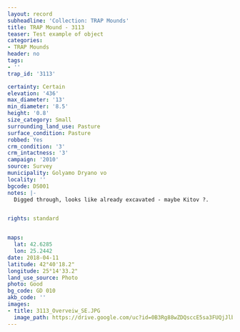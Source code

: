 ```yaml
---
layout: record
subheadline: 'Collection: TRAP Mounds'
title: TRAP Mound - 3113
teaser: Test example of object
categories:
- TRAP Mounds
header: no
tags:
- ''
trap_id: '3113'

certainty: Certain
elevation: '436'
max_diameter: '13'
min_diameter: '8.5'
height: '0.8'
size_category: Small
surrounding_land_use: Pasture
surface_condition: Pasture
robbed: Yes
crm_condition: '3'
crm_intactness: '3'
campaign: '2010'
source: Survey
municipality: Golyamo Dryano vo
locality: ''
bgcode: DS001
notes: |-
  Digged through, looks like already excavated - maybe Kitov ?.


rights: standard


maps:
  lat: 42.6285
  lon: 25.2442
date: 2018-04-11
latitude: 42°40'18.2"
longitude: 25°14'33.2"
land_use_source: Photo
photo: Good
bg_code: GD 010
akb_code: ''
images:
- title: 3113_Overveiw_SE.JPG
  image_path: https://drive.google.com/uc?id=0B3Rg88wZDQsccE5sa3FUQjJlb1U
---
```

